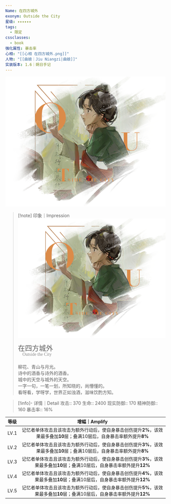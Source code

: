 ```yaml
---
Name: 在四方城外
exonym: Outside the City
星级: ✦✦✦✦✦✦
tags:
  - 限定
cssclasses:
  - book
强化属性: 暴击率
心相: "[[心相 在四方城外.png]]"
人物: "[[曲娘｜Jiu Niangzi|曲娘]]"
实装版本: 1.6｜朔日手记
---
```

![cover](assets/在四方城外｜Outside%20the%20City.assets/心相%20在四方城外.png)

> [!note] 印象｜Impression
> ![心相|inlL|300](assets/在四方城外｜Outside%20the%20City.assets/心相%20在四方城外.png)
> <p style="font-family: '家族宋', sans-serif; font-size: 22px; line-height: 0.75; text-indent: 0;">在四方城外<br><span style="font-family: serif; font-size: 14px; color: #888888;">　Outside the City</span></p>
> 
> 柳花、青山与月光。  
> 诗中的酒香与诗外的酒香。  
> 城中的天空与城外的天空。  
> 一字一句，一笔一划，所知晓的，尚懵懂的。  
> 看呀看，学呀学，世界正如浊酒，滋味饮酌方知。

> [!info]- 详情｜Detail
> 攻击:: 370
> 生命:: 2400
> 现实防御:: 170
> 精神防御:: 160
> 暴击率:: 16%

|  等级  |                                增幅｜Amplify                                |
| :--: | :----------------------------------------------------------------------: |
| LV.1 | 记忆者单体攻击且该攻击为额外行动后，使自身暴击创伤提升**2%**，该效果最多叠加**10**层；叠满10层后，自身暴击率额外提升**8%**  |
| LV.2 | 记忆者单体攻击且该攻击为额外行动后，使自身暴击创伤提升**3%**，该效果最多叠加**10**层；叠满10层后，自身暴击率额外提升**8%**  |
| LV.3 | 记忆者单体攻击且该攻击为额外行动后，使自身暴击创伤提升**3%**，该效果最多叠加**10**层；叠满10层后，自身暴击率额外提升**12%** |
| LV.4 | 记忆者单体攻击且该攻击为额外行动后，使自身暴击创伤提升**4%**，该效果最多叠加**10**层；叠满10层后，自身暴击率额外提升**12%** |
| LV.5 | 记忆者单体攻击且该攻击为额外行动后，使自身暴击创伤提升**5%**，该效果最多叠加**10**层；叠满10层后，自身暴击率额外提升**12%** |
